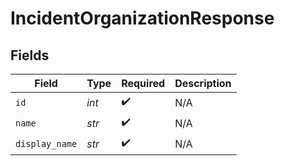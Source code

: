 # IncidentOrganizationResponse


## Fields

| Field              | Type               | Required           | Description        |
| ------------------ | ------------------ | ------------------ | ------------------ |
| `id`               | *int*              | :heavy_check_mark: | N/A                |
| `name`             | *str*              | :heavy_check_mark: | N/A                |
| `display_name`     | *str*              | :heavy_check_mark: | N/A                |